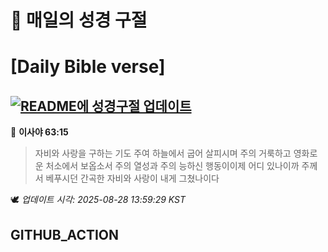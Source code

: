 # 🙏 매일의 성경 구절
# [Daily Bible verse]
## [![README에 성경구절 업데이트](https://github.com/DONGSUKA/first_test/actions/workflows/update-readme-bible.yml/badge.svg)](https://github.com/DONGSUKA/first_test/actions/workflows/update-readme-bible.yml)
<!-- START_BIBLE_VERSE -->
📖 **이사야 63:15**
> 자비와 사랑을 구하는 기도 주여 하늘에서 굽어 살피시며 주의 거룩하고 영화로운 처소에서 보옵소서 주의 열성과 주의 능하신 행동이이제 어디 있나이까 주께서 베푸시던 간곡한 자비와 사랑이 내게 그쳤나이다

🕊️ _업데이트 시각: 2025-08-28 13:59:29 KST_
  <!-- END_BIBLE_VERSE -->
## GITHUB_ACTION
